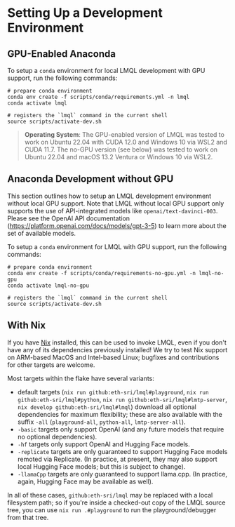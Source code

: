 # Setting Up a Development Environment

## GPU-Enabled Anaconda

To setup a `conda` environment for local LMQL development with GPU support, run the following commands:

```
# prepare conda environment
conda env create -f scripts/conda/requirements.yml -n lmql
conda activate lmql

# registers the `lmql` command in the current shell
source scripts/activate-dev.sh
```

> **Operating System**: The GPU-enabled version of LMQL was tested to work on Ubuntu 22.04 with CUDA 12.0 and Windows 10 via WSL2 and CUDA 11.7. The no-GPU version (see below) was tested to work on Ubuntu 22.04 and macOS 13.2 Ventura or Windows 10 via WSL2.

## Anaconda Development without GPU

This section outlines how to setup an LMQL development environment without local GPU support. Note that LMQL without local GPU support only supports the use of API-integrated models like `openai/text-davinci-003`. Please see the OpenAI API documentation (https://platform.openai.com/docs/models/gpt-3-5) to learn more about the set of available models. 

To setup a `conda` environment for LMQL with GPU support, run the following commands:

```
# prepare conda environment
conda env create -f scripts/conda/requirements-no-gpu.yml -n lmql-no-gpu
conda activate lmql-no-gpu

# registers the `lmql` command in the current shell
source scripts/activate-dev.sh
```

## With Nix

If you have [Nix](https://nixos.org/) installed, this can be used to invoke LMQL, even if you don't have any of its dependencies previously installed! We try to test Nix support on ARM-based MacOS and Intel-based Linux; bugfixes and contributions for other targets are welcome.

Most targets within the flake have several variants:

- default targets (`nix run github:eth-sri/lmql#playground`, `nix run github:eth-sri/lmql#python`, `nix run github:eth-sri/lmql#lmtp-server`, `nix develop github:eth-sri/lmql#lmql`) download all optional dependencies for maximum flexibility; these are also available with the suffix `-all` (`playground-all`, `python-all`, `lmtp-server-all`).
- `-basic` targets only support OpenAI (and any future models that require no optional dependencies).
- `-hf` targets only support OpenAI and Hugging Face models.
- `-replicate` targets are only guaranteed to support Hugging Face models remoted via Replicate. (In practice, at present, they may also support local Hugging Face models; but this is subject to change).
- `-llamaCpp` targets are only guaranteed to support llama.cpp. (In practice, again, Hugging Face may be available as well).

In all of these cases, `github:eth-sri/lmql` may be replaced with a local filesystem path; so if you're inside a checked-out copy of the LMQL source tree, you can use `nix run .#playground` to run the playground/debugger from that tree.
